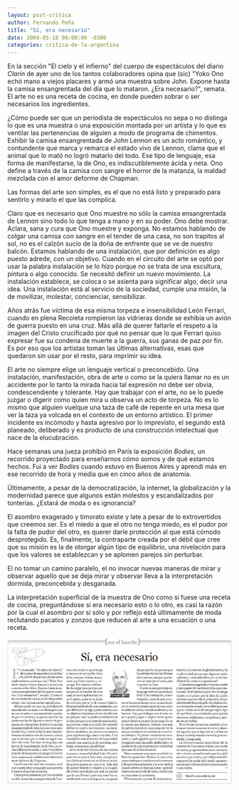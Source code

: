 ```yaml
---
layout: post-critica
author: Fernando Peña
title: "Sí, era necesario"
date: 2009-05-18 00:00:00 -0300
categories: critica-de-la-argentina
---
```

En la sección "El cielo y el infierno" del cuerpo de espectáculos del diario _Clarín_ de ayer uno de los tantos colaboradores opina que (sic) "Yoko Ono echó mano a viejos placares y armó una muestra sobre John. Expone hasta la camisa ensangrentada del día que lo mataron. ¿Era necesario?", remata. El arte no es una receta de cocina, en donde pueden sobrar o ser necesarios los ingredientes.

¿Cómo puede ser que un periodista de espectáculos no sepa o no distinga lo que es una muestra o una exposición montada por un artista y lo que es ventilar las pertenencias de alguien a modo de programa de chimentos. Exhibir la camisa ensangrentada de John Lennon es un acto romántico, y contundente que marca y remarca el estado vivo de Lennon, clama que el animal que lo mató no logró matarlo del todo. Ese tipo de lenguaje, esa forma de manifestarse, la de Ono, es indiscutiblemente ácida y neta. Ono define a través de la camisa con sangre el horror de la matanza, la maldad mezclada con el amor deforme de Chapman.

Las formas del arte son simples, es el que no está listo y preparado para sentirlo y mirarlo el que las complica.

Claro que es necesario que Ono muestre no sólo la camisa ensangrentada de Lennon sino todo lo que tenga a mano y en su poder. Ono debe mostrar. Aclara, sana y cura que Ono muestre y exponga. No estamos hablando de colgar una camisa con sangre en el tender de una casa, no son trapitos al sol, no es el calzón sucio de la doña de enfrente que se ve de nuestro balcón. Estamos hablando de una instalación, que por definición es algo puesto adrede, con un objetivo. Cuando en el circuito del arte se optó por usar la palabra instalación se lo hizo porque no se trata de una escultura, pintura o algo conocido. Se necesitó definir un nuevo movimiento. La instalación establece, se coloca o se asienta para significar algo, decir una idea. Una instalación está al servicio de la sociedad, cumple una misión, la de movilizar, molestar, concienciar, sensibilizar.

Años atrás fue víctima de esa misma torpeza e insensibilidad León Ferrari, cuando en plena Recoleta rompieron las vidrieras donde se exhibia un avión de guerra puesto en una cruz. Más allá de querer faltarle el respeto a la imagen del Cristo crucificado por qué no pensar que lo que Ferrari quiso expresar fue su condena de muerte a la guerra, sus ganas de paz por fin. Es por eso que los artistas toman las últimas alternativas, esas que quedaron sin usar por el resto, para imprimir su idea.

El arte no siempre elige un lenguaje vertical o preconcebido. Una instalación, manifestación, obra de arte o como se la quiera llamar no es un accidente por lo tanto la mirada hacia tal expresión no debe ser obvia, condescendiente y tolerante. Hay que trabajar con el arte, no se lo puede juzgar o digerir como quien mira u observa un acto de torpeza. No es lo mismo que alguien vuelque una taza de café de repente en una mesa que ver la taza ya volcada en el contexto de un entorno artístico. El primer incidente es incómodo y hasta agresivo por lo imprevisto, el segundo está planeado, deliberado y es producto de una construcción intelectual que nace de la elucubración.

Hace semanas una jueza prohibió en París la exposición _Bodies_, un recorrido proyectado para enseñarnos cómo somos y de qué estamos hechos. Fui a ver _Bodies_ cuando estuvo en Buenos Aires y aprendi más en ese recorrido de hora y media que en cinco años de anatomía.

Últimamente, a pesar de la democratización, la internet, la globalización y la modernidad parece que algunos están molestos y escandalizados por tonterías. ¿Estará de moda o es ignorancia?

El asombro exagerado y timorato existe y late a pesar de lo extrovertidos que creemos ser. Es el miedo a que el otro no tenga miedo, es el pudor por la falta de pudor del otro, es querer darle protección al que está cómodo desprotegido. Es, finalmente, la contraparte creada por el débil que cree que su misión es la de otorgar algún tipo de equilibrio, una nivelación para que los valores se establezcan y se aplomen parejos sin perturbar.

El no tomar un camino paralelo, el no invocar nuevas maneras de mirar y observar aquello que se deja mirar y observar lleva a la interpretación dormida, preconcebida y desganada.

La interpretación superficial de la muestra de Ono como si fuese una receta de cocina, preguntándose si era necesario esto o lo otro, es casi la razón por la cual el asombro por si sólo y por reflejo está últimamente de moda reclutando pacatos y zonzos que reducen al arte a una ecuación o una receta.

[![Captura de la versión impresa del artículo "Sí, era necesario"](/images/critica/20090518.jpg)](/images/critica/20090518.jpg)
